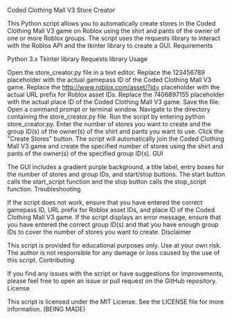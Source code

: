 Coded Clothing Mall V3 Store Creator

This Python script allows you to automatically create stores in the Coded Clothing Mall V3 game on Roblox using the shirt and pants of the owner of one or more Roblox groups. The script uses the requests library to interact with the Roblox API and the tkinter library to create a GUI.
Requirements

Python 3.x
Tkinter library
Requests library
Usage

Open the store_creator.py file in a text editor.
Replace the 123456789 placeholder with the actual gamepass ID of the Coded Clothing Mall V3 game.
Replace the http://www.roblox.com/asset/?id= placeholder with the actual URL prefix for Roblox asset IDs.
Replace the 7406897155 placeholder with the actual place ID of the Coded Clothing Mall V3 game.
Save the file.
Open a command prompt or terminal window.
Navigate to the directory containing the store_creator.py file.
Run the script by entering python store_creator.py.
Enter the number of stores you want to create and the group ID(s) of the owner(s) of the shirt and pants you want to use.
Click the "Create Stores" button. The script will automatically join the Coded Clothing Mall V3 game and create the specified number of stores using the shirt and pants of the owner(s) of the specified group ID(s).
GUI

The GUI includes a gradient purple background, a title label, entry boxes for the number of stores and group IDs, and start/stop buttons. The start button calls the start_script function and the stop button calls the stop_script function.
Troubleshooting

If the script does not work, ensure that you have entered the correct gamepass ID, URL prefix for Roblox asset IDs, and place ID of the Coded Clothing Mall V3 game. If the script displays an error message, ensure that you have entered the correct group ID(s) and that you have enough group IDs to cover the number of stores you want to create.
Disclaimer

This script is provided for educational purposes only. Use at your own risk. The author is not responsible for any damage or loss caused by the use of this script.
Contributing

If you find any issues with the script or have suggestions for improvements, please feel free to open an issue or pull request on the GitHub repository.
License

This script is licensed under the MIT License. See the LICENSE file for more information. (BEING MADE)
